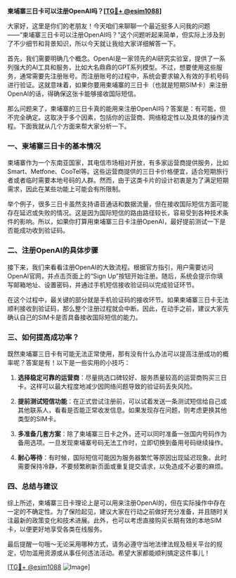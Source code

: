 **柬埔寨三日卡可以注册OpenAI吗？[[TG💪+ @esim1088](https://t.me/s/esim1088)]**

大家好，这里是你们的老朋友！今天咱们来聊聊一个最近挺多人问我的问题——“柬埔寨三日卡可以注册OpenAI吗？”这个问题听起来简单，但实际上涉及到了不少细节和背景知识，所以今天就让我给大家详细解答一下。

首先，我们需要明确几个概念。OpenAI是一家领先的AI研究实验室，提供了一系列强大的AI工具和服务，比如大名鼎鼎的GPT系列模型。不过，想要使用这些服务，通常需要先注册账号。而注册账号的过程中，系统会要求输入有效的手机号码进行验证。这就意味着，如果你要用柬埔寨的三日卡（也就是短期SIM卡）来注册OpenAI的话，得确保这张卡能够接收国际短信。

那么问题来了，柬埔寨的三日卡真的能用来注册OpenAI吗？答案是：有可能，但不完全确定。这取决于多个因素，包括你的运营商、网络稳定性以及具体的操作流程。下面我就从几个方面来帮大家分析一下。

### 一、柬埔寨三日卡的基本情况

柬埔寨作为一个东南亚国家，其电信市场相对开放，有多家运营商提供服务，比如Smart、Metfone、CooTel等。这些运营商提供的三日卡价格便宜，适合短期旅行者或者临时需要本地号码的人群。然而，由于这类卡片的设计初衷是为了满足短期需求，因此在某些功能上可能会有所限制。

举个例子，很多三日卡虽然支持语音通话和数据流量，但在接收国际短信方面可能存在延迟或失败的情况。这是因为国际短信的路由路径较长，容易受到各种技术条件的影响。所以，如果你打算用柬埔寨三日卡注册OpenAI，最好提前测试一下是否能成功收到验证码。

### 二、注册OpenAI的具体步骤

接下来，我们来看看注册OpenAI的大致流程。根据官方指引，用户需要访问OpenAI官网，并点击页面上的“Sign Up”按钮开始注册。随后，系统会提示你填写邮箱地址、设置密码，并通过手机短信接收验证码以完成验证环节。

在这个过程中，最关键的部分就是手机验证码的接收环节。如果柬埔寨三日卡无法顺利接收到验证码，那么整个注册过程就会中断。因此，在动手之前，建议大家先确认自己的SIM卡是否具备接收国际短信的能力。

### 三、如何提高成功率？

既然柬埔寨三日卡有可能无法正常使用，那有没有什么办法可以提高注册成功的概率呢？答案是有！以下是一些实用的小技巧：

1. **选择稳定可靠的运营商**：尽量挑选口碑较好、服务质量较高的运营商购买三日卡。这样可以最大程度地减少因网络问题导致的验证码丢失风险。
   
2. **提前测试短信功能**：在正式尝试注册前，可以试着发送一条测试短信给自己或其他联系人，看看是否能正常收发信息。如果发现存在问题，则考虑更换其他类型的SIM卡。

3. **多准备几套方案**：除了柬埔寨三日卡之外，还可以同时准备一张国内号码作为备用选项。一旦发现柬埔寨号码无法工作时，立即切换到备用号码继续操作。

4. **耐心等待**：有时候，国际短信可能因为服务器繁忙等原因出现延迟现象。此时需要保持冷静，不要频繁刷新页面或重复提交请求，以免造成不必要的麻烦。

### 四、总结与建议

综上所述，柬埔寨三日卡理论上是可以用来注册OpenAI的，但在实际操作中存在一定的不确定性。为了保险起见，建议大家在行动之前做好充分准备，并且随时关注最新的政策变化和技术进展。此外，也可以考虑直接购买长期有效的本地SIM卡，以便更好地享受各类在线服务。

最后提醒一句哦～无论采用哪种方式，请务必遵守当地法律法规及相关平台的规定，切勿滥用资源或从事任何违法活动。希望大家都能顺利搞定这件事儿！

[[TG💪+ @esim1088](https://t.me/s/esim1088) ![Image](https://i.postimg.cc/4NQfJmqS/Snipaste-2025-05-13-00-14-12.png)]